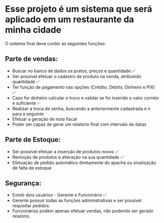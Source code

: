 # Esse projeto é um sistema que será aplicado em um restaurante da minha cidade

O sistema final deve conter as seguintes funções:

## Parte de vendas:
- Buscar no banco de dados os pratos, preços e quantidade ✅
- Ser possível efetuar o cadastro de produto na venda, atribuindo quantidade ✅
- Ter função de pagamento nas opções (Crédito, Débito, Dinheiro e PIX) ✅
- Caso for dinheiro calcular o troco e validar se foi inserido o valor correto e suficiente ✅
- Realizar a troca de senha, buscando a anteriormente cadastrada e ir para a seguinte
- Efetuar a geração de nota fiscal
- Poder ser capaz de gerar um relatório final com intervalo de datas

## Parte de Estoque:
- Ser possível efetuar a inserção de produtos novos  ✅
- Remoção de produtos e alteração na sua quantidade ✅
- Efetuação de pedido automático diretamente do apache ou sinalização de falta de estoque

## Segurança:
- Existir dois usuários - Gerente e Funcionário ✅
- Gerente possuir todas as funções administrativas e ser possível requisitar pedidos. 
- Funcionários podem apenas efetuar vendas, não podendo ser gerado relatório.
